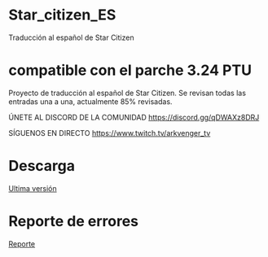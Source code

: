 # Star_citizen_ES
Traducción al español de Star Citizen
# compatible con el parche 3.24 PTU
Proyecto de traducción al español de Star Citizen. 
Se revisan todas las entradas una a una, actualmente 85% revisadas.

ÚNETE AL DISCORD DE LA COMUNIDAD 
https://discord.gg/qDWAXz8DRJ

SÍGUENOS EN DIRECTO 
https://www.twitch.tv/arkvenger_tv

# Descarga
[Ultima versión ](https://github.com/Thord82/Star_citizen_ES/releases)

# Reporte de errores
[Reporte ](https://github.com/Thord82/Star_citizen_ES/issues)
